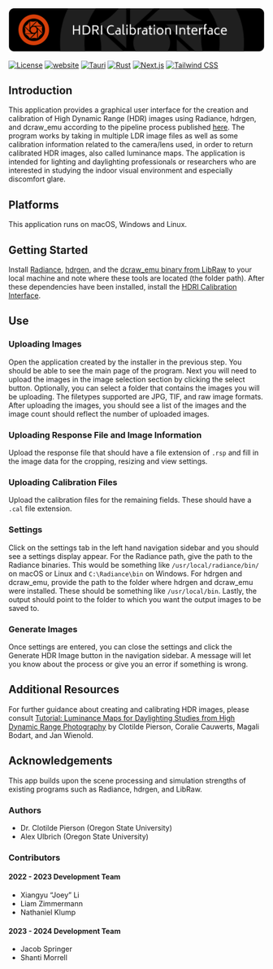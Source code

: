 <img src="public/splash.png" alt="HDRI Calibration Interface" />

[![License](https://img.shields.io/badge/license-GPLv3-blue)](./LICENSE)
[![website](https://img.shields.io/badge/website-Radiant%20Lab-green.svg)](https://www.clotildepierson.com/software)
[![Tauri](https://img.shields.io/badge/Tauri-v1.5.2-yellow.svg)](https://tauri.app/)
[![Rust](https://img.shields.io/badge/Rust-v1.60-darkred.svg)](https://www.rust-lang.org/)
[![Next.js](https://img.shields.io/badge/Next.js-v14.0.1-darkgrey.svg)](https://nextjs.org/)
[![Tailwind CSS](https://img.shields.io/badge/Tailwind%20CSS-v3.3.0-lightblue.svg)](https://tailwindcss.com/)


## Introduction
This application provides a graphical user interface for the creation and calibration of High Dynamic Range (HDR) images using Radiance, hdrgen, and dcraw_emu according to the pipeline process published [here](https://www.tandfonline.com/doi/full/10.1080/15502724.2019.1684319). The program works by taking in multiple LDR image files as well as some calibration information related to the camera/lens used, in order to return calibrated HDR images, also called luminance maps. The application is intended for lighting and daylighting professionals or researchers who are interested in studying the indoor visual environment and especially discomfort glare.

## Platforms
This application runs on macOS, Windows and Linux.

## Getting Started
Install [Radiance](https://www.radiance-online.org/), [hdrgen](http://www.anyhere.com/), and the [dcraw_emu binary from LibRaw](https://www.libraw.org/download) to your local machine and note where these tools are located (the folder path). After these dependencies have been installed, install the [HDRI Calibration Interface](https://github.com/radiantlab/HDRICalibrationTool/releases/latest).

## Use
### Uploading Images
Open the application created by the installer in the previous step. You should be able to see the main page of the program. Next you will need to upload the images in the image selection section by clicking the select button. Optionally, you can select a folder that contains the images you will be uploading. The filetypes supported are JPG, TIF, and raw image formats. After uploading the images, you should see a list of the images and the image count should reflect the number of uploaded images.

### Uploading Response File and Image Information
Upload the response file that should have a file extension of `.rsp` and fill in the image data for the cropping, resizing and view settings.

### Uploading Calibration Files
Upload the calibration files for the remaining fields. These should have a `.cal` file extension.

### Settings
Click on the settings tab in the left hand navigation sidebar and you should see a settings display appear. For the Radiance path, give the path to the Radiance binaries. This would be something like `/usr/local/radiance/bin/` on macOS or Linux and `C:\Radiance\bin` on Windows. For hdrgen and dcraw_emu, provide the path to the folder where hdrgen and dcraw_emu were installed. These should be something like `/usr/local/bin`. Lastly, the output should point to the folder to which you want the output images to be saved to.

### Generate Images
Once settings are entered, you can close the settings and click the Generate HDR Image button in the navigation sidebar. A message will let you know about the process or give you an error if something is wrong.

## Additional Resources
For further guidance about creating and calibrating HDR images, please consult [Tutorial: Luminance Maps for Daylighting Studies from High Dynamic Range Photography](https://www.tandfonline.com/doi/full/10.1080/15502724.2019.1684319) by Clotilde Pierson, Coralie Cauwerts, Magali Bodart, and Jan Wienold.

## Acknowledgements
This app builds upon the scene processing and simulation strengths of existing programs such as Radiance, hdrgen, and LibRaw.

### Authors
- Dr. Clotilde Pierson (Oregon State University)
- Alex Ulbrich (Oregon State University)

### Contributors
  #### 2022 - 2023 Development Team
  - Xiangyu “Joey” Li
  - Liam Zimmermann
  - Nathaniel Klump

  #### 2023 - 2024 Development Team
  - Jacob Springer 
  - Shanti Morrell
